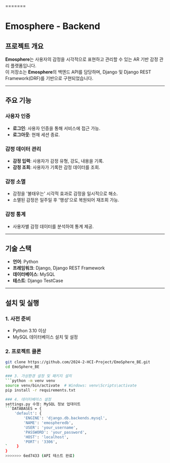 =======
# Emosphere - Backend

## 프로젝트 개요
**Emosphere**는 사용자의 감정을 시각적으로 표현하고 관리할 수 있는 AR 기반 감정 관리 플랫폼입니다.  
이 저장소는 **Emosphere**의 백엔드 API를 담당하며, Django 및 Django REST Framework(DRF)를 기반으로 구현되었습니다.

---

## 주요 기능
### 사용자 인증
- **로그인**: 사용자 인증을 통해 서비스에 접근 가능.
- **로그아웃**: 현재 세션 종료.

### 감정 데이터 관리
- **감정 입력**: 사용자가 감정 유형, 강도, 내용을 기록.
- **감정 조회**: 사용자가 기록한 감정 데이터를 조회.

### 감정 소멸
- 감정을 '불태우는' 시각적 효과로 감정을 일시적으로 해소.
- 소멸된 감정은 일주일 후 '행성'으로 복원되어 재조회 가능.

### 감정 통계
- 사용자별 감정 데이터를 분석하여 통계 제공.

---

## 기술 스택
- **언어**: Python
- **프레임워크**: Django, Django REST Framework
- **데이터베이스**: MySQL
- **테스트**: Django TestCase

---

## 설치 및 실행
### 1. 사전 준비
- Python 3.10 이상
- MySQL 데이터베이스 설치 및 설정

### 2. 프로젝트 클론
```bash
git clone https://github.com/2024-2-HCI-Project/EmoSphere_BE.git
cd EmoSphere_BE

### 3. 가상환경 설정 및 패키지 설치
```python -m venv venv
source venv/bin/activate  # Windows: venv\Scripts\activate
pip install -r requirements.txt

### 4. 데이터베이스 설정
settings.py 수정: MySQL 정보 업데이트
```DATABASES = {
    'default': {
        'ENGINE': 'django.db.backends.mysql',
        'NAME': 'emospheredb',
        'USER': 'your_username',
        'PASSWORD': 'your_password',
        'HOST': 'localhost',
        'PORT': '3306',
`    }
}
>>>>>>> 6ed7433 (API 테스트 완료)
